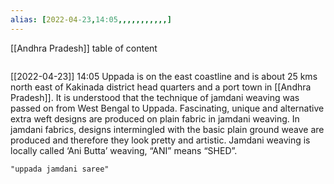 ```yaml
---
alias: [2022-04-23,14:05,,,,,,,,,,,]
---
```

[[Andhra Pradesh]]
table of content
```toc
```

[[2022-04-23]] 14:05
Uppada is on the east coastline and is about 25 kms north east of Kakinada district head quarters and a port town in [[Andhra Pradesh]]. It is understood that the technique of jamdani weaving was passed on from West Bengal to Uppada. Fascinating, unique and alternative extra weft designs are produced on plain fabric in jamdani weaving. In jamdani fabrics, designs intermingled with the basic plain ground weave are produced and therefore they look pretty and artistic. Jamdani weaving is locally called ‘Ani Butta’ weaving, “ANI” means “SHED”.
```query
"uppada jamdani saree"
```